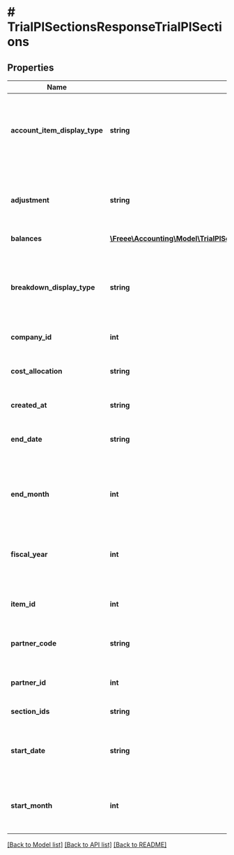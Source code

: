 # # TrialPlSectionsResponseTrialPlSections

## Properties

Name | Type | Description | Notes
------------ | ------------- | ------------- | -------------
**account_item_display_type** | **string** | 勘定科目の表示（勘定科目: account_item, 決算書表示:group）(条件に指定した時のみ含まれる） | [optional] 
**adjustment** | **string** | 決算整理仕訳のみ: only, 決算整理仕訳以外: without(条件に指定した時のみ含まれる） | [optional] 
**balances** | [**\Freee\Accounting\Model\TrialPlSectionsResponseTrialPlSectionsBalances[]**](TrialPlSectionsResponseTrialPlSectionsBalances.md) |  | 
**breakdown_display_type** | **string** | 内訳の表示（取引先: partner, 品目: item, 勘定科目: account_item）(条件に指定した時のみ含まれる） | [optional] 
**company_id** | **int** | 事業所ID | 
**cost_allocation** | **string** | 配賦仕訳のみ：only,配賦仕訳以外：without(条件に指定した時のみ含まれる） | [optional] 
**created_at** | **string** | 作成日時 | [optional] 
**end_date** | **string** | 発生日で絞込：終了日(yyyy-mm-dd)(条件に指定した時のみ含まれる） | [optional] 
**end_month** | **int** | 発生月で絞込：終了会計月(1-12)(条件に指定した時のみ含まれる） | [optional] 
**fiscal_year** | **int** | 会計年度(条件に指定した時、または条件に月、日条件がない時のみ含まれる） | [optional] 
**item_id** | **int** | 品目ID(条件に指定した時のみ含まれる） | [optional] 
**partner_code** | **string** | 取引先コード(条件に指定した時のみ含まれる） | [optional] 
**partner_id** | **int** | 取引先ID(条件に指定した時のみ含まれる） | [optional] 
**section_ids** | **string** | 出力する部門の指定 | 
**start_date** | **string** | 発生日で絞込：開始日(yyyy-mm-dd)(条件に指定した時のみ含まれる） | [optional] 
**start_month** | **int** | 発生月で絞込：開始会計月(1-12)(条件に指定した時のみ含まれる） | [optional] 

[[Back to Model list]](../../README.md#documentation-for-models) [[Back to API list]](../../README.md#documentation-for-api-endpoints) [[Back to README]](../../README.md)


